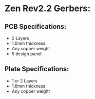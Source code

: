 # Zen Rev2.2 Gerbers:

## PCB Specifications:
* 2 Layers
* 1.0mm thickness
* Any copper weight
* 5 design panel

## Plate Specifications:
* 1 or 2 Layers
* 1.6mm thickness
* Any copper weight